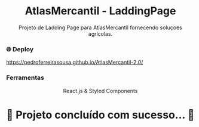 <h1 align="center">AtlasMercantil - LaddingPage </h1>

<p align="center">Projeto de Ladding Page para AtlasMercantil fornecendo soluçoes agrícolas.</p>

### 🌐 Deploy
https://pedroferreirasousa.github.io/AtlasMercantil-2.0/

### Ferramentas
<div>
<p align="center">React.js & Styled Components
</div>



<h1 align="center"> 
	 🚀 Projeto concluído com sucesso... 🚀
</h1>
